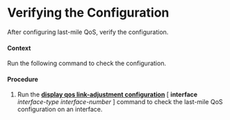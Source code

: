 Verifying the Configuration
===========================

After configuring last-mile QoS, verify the configuration.

#### Context

Run the following command to check the configuration.


#### Procedure

1. Run the [**display qos link-adjustment configuration**](cmdqueryname=display+qos+link-adjustment+configuration) [ **interface** *interface-type* *interface-number* ] command to check the last-mile QoS configuration on an interface.